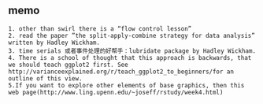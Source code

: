 ## memo  

	1. other than swirl there is a “flow control lesson”
	2. read the paper ”the split-apply-combine strategy for data analysis” written by Hadley Wickham.
	3. time serials 或者事件处理的好帮手：lubridate package by Hadley Wickham.
	4. There is a school of thought that this approach is backwards, that we should teach ggplot2 first. See http://varianceexplained.org/r/teach_ggplot2_to_beginners/for an outline of this view.
	5.If you want to explore other elements of base graphics, then this web page(http://www.ling.upenn.edu/~joseff/rstudy/week4.html)